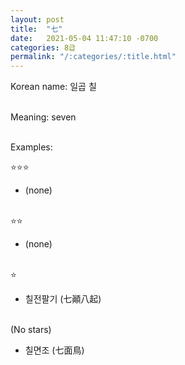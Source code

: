 ```yaml
---
layout: post
title:  "七"
date:   2021-05-04 11:47:10 -0700
categories: 8급
permalink: "/:categories/:title.html"
---
```


Korean name: 일곱 칠 <br><br>

Meaning: seven <br><br>

Examples:

⭐⭐⭐
* (none) <br><br>

⭐⭐
* (none) <br><br>

⭐
* 칠전팔기 (七顚八起) <br><br>

(No stars)
* 칠면조 (七面鳥) <br><br>
